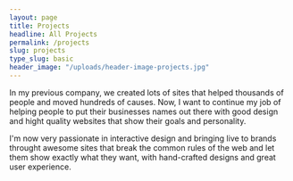 ```yaml
---
layout: page
title: Projects
headline: All Projects
permalink: /projects
slug: projects
type_slug: basic
header_image: "/uploads/header-image-projects.jpg"
---
```


In my previous company, we created lots of sites that helped thousands of people and moved hundreds of causes. Now, I want to continue my job of helping people to put their businesses names out there with good design and hight quality websites that show their goals and personality.

I'm now very passionate in interactive design and bringing live to brands throught awesome sites that break the common rules of the web and let them show exactly what they want, with hand-crafted designs and great user experience.